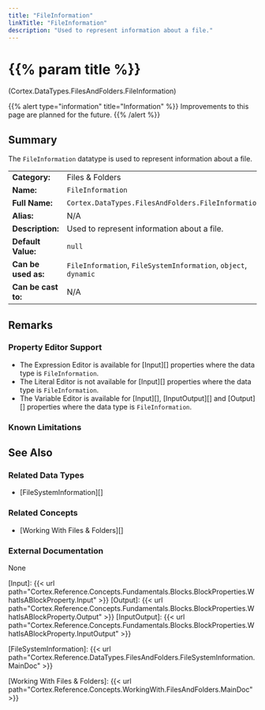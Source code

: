 ```yaml
---
title: "FileInformation"
linkTitle: "FileInformation"
description: "Used to represent information about a file."
---
```


# {{% param title %}}

<p class="namespace">(Cortex.DataTypes.FilesAndFolders.FileInformation)</p>

{{% alert type="information" title="Information" %}} Improvements to this page are planned for the future. {{% /alert %}}

## Summary

The `FileInformation` datatype is used to represent information about a file.

| | |
|-|-|
| **Category:**          | Files & Folders                                                      |
| **Name:**              | `FileInformation`                                                        |
| **Full Name:**         | `Cortex.DataTypes.FilesAndFolders.FileInformation`                                                 |
| **Alias:**             | N/A |
| **Description:**       | Used to represent information about a file. |
| **Default Value:**     | `null` |
| **Can be used as:**    | `FileInformation`, `FileSystemInformation`, `object`, `dynamic` |
| **Can be cast to:**    | N/A |

## Remarks

### Property Editor Support

- The Expression Editor is available for [Input][] properties where the data type is `FileInformation`.
- The Literal Editor is not available for [Input][] properties where the data type is `FileInformation`.
- The Variable Editor is available for [Input][], [InputOutput][] and [Output][] properties where the data type is `FileInformation`.

### Known Limitations

## See Also

### Related Data Types

- [FileSystemInformation][]

### Related Concepts

- [Working With Files & Folders][]

### External Documentation

None

[Input]: {{< url path="Cortex.Reference.Concepts.Fundamentals.Blocks.BlockProperties.WhatIsABlockProperty.Input" >}}
[Output]: {{< url path="Cortex.Reference.Concepts.Fundamentals.Blocks.BlockProperties.WhatIsABlockProperty.Output" >}}
[InputOutput]: {{< url path="Cortex.Reference.Concepts.Fundamentals.Blocks.BlockProperties.WhatIsABlockProperty.InputOutput" >}}

[FileSystemInformation]: {{< url path="Cortex.Reference.DataTypes.FilesAndFolders.FileSystemInformation.MainDoc" >}}

[Working With Files & Folders]: {{< url path="Cortex.Reference.Concepts.WorkingWith.FilesAndFolders.MainDoc" >}}
